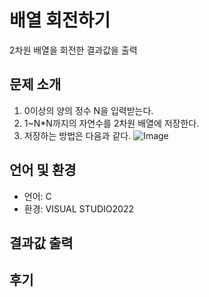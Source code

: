 # **배열 회전하기**
2차원 배열을 회전한 결과값을 출력


## 문제 소개
1. 0이상의 양의 정수 N을 입력받는다.
2. 1~N*N까지의 자연수를 2차원 배열에 저장한다.
3. 저장하는 방법은 다음과 같다.
![Image](https://github.com/user-attachments/assets/fc0bc24f-e222-4501-9105-f2248934a634)


## 언어 및 환경
- 언어: C
- 환경: VISUAL STUDIO2022


## 결과값 출력



## 후기
